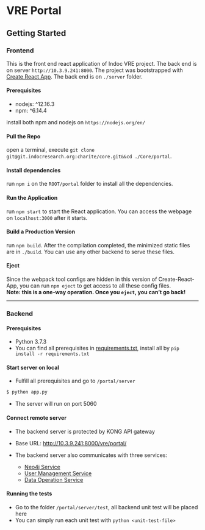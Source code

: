 # VRE Portal

## Getting Started

### Frontend

This is the front end react application of Indoc VRE project. The back end is on server `http://10.3.9.241:8000`. The project was bootstrapped with [Create React App](https://github.com/facebook/create-react-app). The back end is on `./server` folder.

#### Prerequisites

+ nodejs: ^12.16.3
+ npm: ^6.14.4

install both npm and nodejs on `https://nodejs.org/en/`

#### Pull the Repo

open a terminal, execute `git clone git@git.indocresearch.org:charite/core.git&&cd ./Core/portal`.

#### Install dependencies

run `npm i` on the `ROOT/portal` folder to install all the dependencies.

#### Run the Application

run `npm start` to start the React application. You can access the webpage on `localhost:3000` after it starts.

#### Build a Production Version

run `npm build`. After the compilation completed, the minimized static files are in `./build`. You can use any other backend to serve these files.

#### Eject

Since the webpack tool configs are hidden in this version of Create-React-App, you can run `npm eject` to get access to all these config files.  
**Note: this is a one-way operation. Once you `eject`, you can’t go back!**


***

### Backend

#### Prerequisites

- Python 3.7.3
- You can find all prerequisites in  [requirements.txt](https://us04web.zoom.us/j/79599480191?pwd=T2JGZ25uQmVoZklhWHRrRzhCVVVzdz09), install all by `pip install -r requirements.txt`



####  Start server on local

- Fulfill all prerequisites and go to `/portal/server`

```bash
$ python app.py
```

- The server will run on port 5060



#### Connect remote server

- The backend server is protected by KONG API gateway
- Base URL: http://10.3.9.241:8000/vre/portal/

- The backend server also communicates with three services:
  - [Neo4j Service](https://git.indocresearch.org/platform/dataset_neo4j)
  - [User Management Service](https://git.indocresearch.org/platform/service_user_management)
  - [Data Operation Service](https://git.indocresearch.org/platform/service_data_operation)



#### Running the tests

- Go to the folder `/portal/server/test`, all backend unit test will be placed here
- You can simply run each unit test with `python <unit-test-file>`







